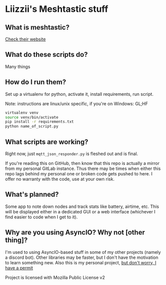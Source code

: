 # Liizzii's Meshtastic stuff

## What is meshtastic?
[Check their website](https://meshtastic.org)

## What do these scripts do?
Many things

## How do I run them?
Set up a virtualenv for python, activate it, install requirements, run script.

Note: instructions are linux/unix specific, if you're on Windows: GL;HF

```bash
virtualenv venv
source venv/bin/activate
pip install -r requirements.txt
python name_of_script.py
```

## What scripts are working?
Right now, just `mqtt_json_responder.py` is fleshed out and is final.

If you're reading this on GitHub, then know that this repo is actually a mirror from my personal GitLab instance. 
Thus there may be times when either this repo lags behind my personal one or broken code gets pushed to here. 
I offer no warranty with the code, use at your own risk.

## What's planned?
Some app to note down nodes and track stats like battery, airtime, etc.
This will be displayed either in a dedicated GUI or a web interface (whichever I find easier to code when I get to it).


## Why are you using AsyncIO? Why not [other thing]?
I'm used to using AsyncIO-based stuff in some of my other projects (namely a discord bot).
Other libraries may be faster, but I don't have the motivation to learn something new. 
Also this is my personal project, [but don't worry, I have a permit](https://www.youtube.com/watch?v=uq6nBigMnlg)


Project is licensed with Mozilla Public License v2
